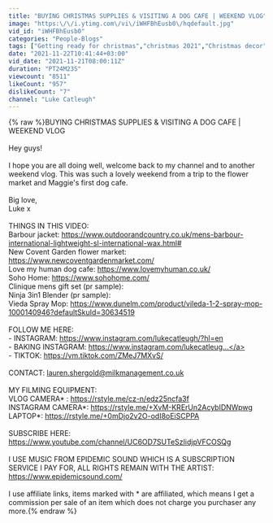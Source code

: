 ```yaml
---
title: "BUYING CHRISTMAS SUPPLIES & VISITING A DOG CAFE | WEEKEND VLOG"
image: "https:\/\/i.ytimg.com\/vi\/iWHFBhEusb0\/hqdefault.jpg"
vid_id: "iWHFBhEusb0"
categories: "People-Blogs"
tags: ["Getting ready for christmas","christmas 2021","Christmas decor"]
date: "2021-11-22T10:41:44+03:00"
vid_date: "2021-11-21T08:00:11Z"
duration: "PT24M23S"
viewcount: "8511"
likeCount: "957"
dislikeCount: "7"
channel: "Luke Catleugh"
---
```

{% raw %}BUYING CHRISTMAS SUPPLIES &amp; VISITING A DOG CAFE | WEEKEND VLOG<br /><br />Hey guys!<br /><br />I hope you are all doing well, welcome back to my channel and to another weekend vlog. This was such a lovely weekend from a trip to the flower market and Maggie's first dog cafe. <br /><br />Big love,<br />Luke x<br /><br />THINGS IN THIS VIDEO: <br />Barbour jacket: <a rel="nofollow" target="blank" href="https://www.outdoorandcountry.co.uk/mens-barbour-international-lightweight-sl-international-wax.html#">https://www.outdoorandcountry.co.uk/mens-barbour-international-lightweight-sl-international-wax.html#</a><br />New Covent Garden flower market: <a rel="nofollow" target="blank" href="https://www.newcoventgardenmarket.com/">https://www.newcoventgardenmarket.com/</a><br />Love my human dog cafe: <a rel="nofollow" target="blank" href="https://www.lovemyhuman.co.uk/">https://www.lovemyhuman.co.uk/</a><br />Soho Home: <a rel="nofollow" target="blank" href="https://www.sohohome.com/">https://www.sohohome.com/</a><br />Clinique mens gift set (pr sample): <br />Ninja 3in1 Blender (pr sample):<br />Vieda Spray Mop: <a rel="nofollow" target="blank" href="https://www.dunelm.com/product/vileda-1-2-spray-mop-1000140946?defaultSkuId=30634519">https://www.dunelm.com/product/vileda-1-2-spray-mop-1000140946?defaultSkuId=30634519</a><br /><br />FOLLOW ME HERE:<br />- INSTAGRAM: <a rel="nofollow" target="blank" href="https://www.instagram.com/lukecatleugh/?hl=en">https://www.instagram.com/lukecatleugh/?hl=en</a><br />- BAKING INSTAGRAM: <a rel="nofollow" target="blank" href="https://www.instagram.com/lukecatleug...">https://www.instagram.com/lukecatleug...</a><br />- TIKTOK: <a rel="nofollow" target="blank" href="https://vm.tiktok.com/ZMeJ7MXvS/">https://vm.tiktok.com/ZMeJ7MXvS/</a><br /><br />CONTACT: lauren.shergold@milkmanagement.co.uk<br /><br />MY FILMING EQUIPMENT: <br />VLOG CAMERA* : <a rel="nofollow" target="blank" href="https://rstyle.me/cz-n/edz25ncfa3f">https://rstyle.me/cz-n/edz25ncfa3f</a> <br />INSTAGRAM CAMERA*: <a rel="nofollow" target="blank" href="https://rstyle.me/+XvM-KRErUn2AcybIDNWpwg">https://rstyle.me/+XvM-KRErUn2AcybIDNWpwg</a><br />LAPTOP*: <a rel="nofollow" target="blank" href="https://rstyle.me/+0mDjo2v2O-odI8oEiSCPPA">https://rstyle.me/+0mDjo2v2O-odI8oEiSCPPA</a><br /><br />SUBSCRIBE HERE: <a rel="nofollow" target="blank" href="https://www.youtube.com/channel/UC6OD7SUTeSzIidjpVFCOSQg">https://www.youtube.com/channel/UC6OD7SUTeSzIidjpVFCOSQg</a><br /><br />I USE MUSIC FROM EPIDEMIC SOUND WHICH IS A SUBSCRIPTION SERVICE I PAY FOR, ALL RIGHTS REMAIN WITH THE ARTIST: <a rel="nofollow" target="blank" href="https://www.epidemicsound.com/">https://www.epidemicsound.com/</a><br /><br />I use affiliate links, items marked with * are affiliated, which means I get a commission per sale of an item which does not charge you purchaser any more.{% endraw %}
